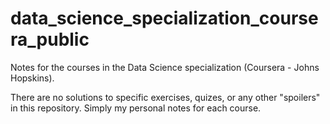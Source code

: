 # data_science_specialization_coursera_public

Notes for the courses in the Data Science specialization (Coursera - Johns Hopskins).

There are no solutions to specific exercises, quizes, or any other "spoilers" in this repository. Simply my personal notes for each course.


